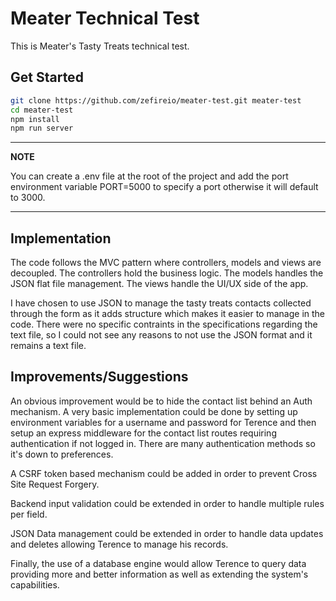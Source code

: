 # Meater Technical Test

This is Meater's Tasty Treats technical test.

## Get Started

```sh
git clone https://github.com/zefireio/meater-test.git meater-test
cd meater-test
npm install
npm run server
```
---
**NOTE**

You can create a .env file at the root of the project and add the port environment variable PORT=5000 to specify a port otherwise it will default to 3000.

---

## Implementation

The code follows the MVC pattern where controllers, models and views are decoupled. The controllers hold the business logic. The models handles the JSON flat file management. The views handle the UI/UX side of the app.

I have chosen to use JSON to manage the tasty treats contacts collected through the form as it adds structure which makes it easier to manage in the code. There were no specific contraints in the specifications regarding the text file, so I could not see any reasons to not use the JSON format and it remains a text file.

## Improvements/Suggestions

An obvious improvement would be to hide the contact list behind an Auth mechanism. A very basic implementation could be done by setting up environment variables for a username and password for Terence and then setup an express middleware for the contact list routes requiring authentication if not logged in. There are many authentication methods so it's down to preferences.

A CSRF token based mechanism could be added in order to prevent Cross Site Request Forgery.

Backend input validation could be extended in order to handle multiple rules per field.

JSON Data management could be extended in order to handle data updates and deletes allowing Terence to manage his records. 

Finally, the use of a database engine would allow Terence to query data providing more and better information as well as extending the system's capabilities.
